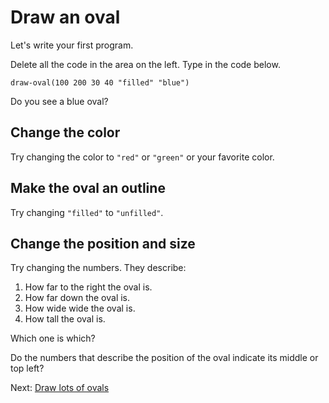 # Draw an oval

Let's write your first program.

Delete all the code in the area on the left.  Type in the code below.

```
draw-oval(100 200 30 40 "filled" "blue")
```

Do you see a blue oval?

## Change the color

Try changing the color to `"red"` or `"green"` or your favorite color.

## Make the oval an outline

Try changing `"filled"` to `"unfilled"`.

## Change the position and size

Try changing the numbers. They describe:

1. How far to the right the oval is.
2. How far down the oval is.
3. How wide wide the oval is.
4. How tall the oval is.

Which one is which?

Do the numbers that describe the position of the oval indicate its middle or top left?

Next: [Draw lots of ovals](#ovals)
